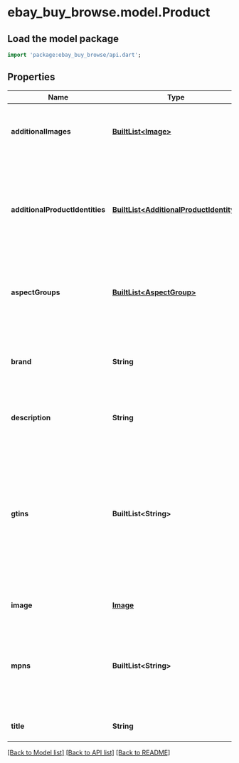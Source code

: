 # ebay_buy_browse.model.Product

## Load the model package
```dart
import 'package:ebay_buy_browse/api.dart';
```

## Properties
Name | Type | Description | Notes
------------ | ------------- | ------------- | -------------
**additionalImages** | [**BuiltList&lt;Image&gt;**](Image.md) | An array of containers with the URLs for the product images that are in addition to the primary image. | [optional] [default to const []]
**additionalProductIdentities** | [**BuiltList&lt;AdditionalProductIdentity&gt;**](AdditionalProductIdentity.md) | An array of product identifiers associated with the item. This container is returned if the seller has associated the eBay Product Identifier (ePID) with the item and in the request fieldgroups is set to PRODUCT. | [optional] [default to const []]
**aspectGroups** | [**BuiltList&lt;AspectGroup&gt;**](AspectGroup.md) | An array of containers for the product aspects. Each group contains the aspect group name and the aspect name/value pairs. | [optional] [default to const []]
**brand** | **String** | The brand associated with product. To identify the product, this is always used along with MPN (manufacturer part number). | [optional] [default to null]
**description** | **String** | The rich description of an eBay product, which might contain HTML. | [optional] [default to null]
**gtins** | **BuiltList&lt;String&gt;** | An array of all the possible GTINs values associated with the product. A GTIN is a unique Global Trade Item number of the item as defined by https://www.gtin.info. This can be a UPC (Universal Product Code), EAN (European Article Number), or an ISBN (International Standard Book Number) value. | [optional] [default to const []]
**image** | [**Image**](Image.md) |  | [optional] [default to null]
**mpns** | **BuiltList&lt;String&gt;** | An array of all possible MPN values associated with the product. A MPNs is manufacturer part number of the product. To identify the product, this is always used along with brand. | [optional] [default to const []]
**title** | **String** | The title of the product. | [optional] [default to null]

[[Back to Model list]](../README.md#documentation-for-models) [[Back to API list]](../README.md#documentation-for-api-endpoints) [[Back to README]](../README.md)


